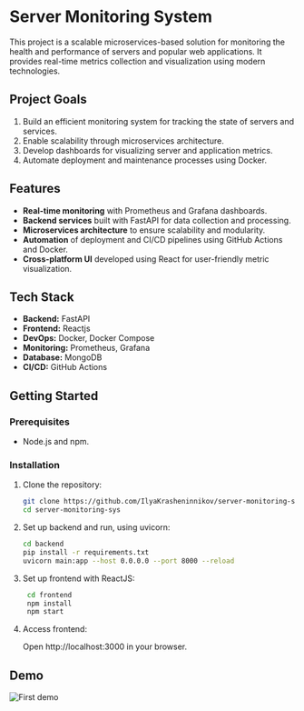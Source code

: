 # Server Monitoring System  

This project is a scalable microservices-based solution for monitoring the health and performance of servers and popular web applications. It provides real-time metrics collection and visualization using modern technologies.  

## Project Goals  
1. Build an efficient monitoring system for tracking the state of servers and services.  
2. Enable scalability through microservices architecture.  
3. Develop dashboards for visualizing server and application metrics.  
4. Automate deployment and maintenance processes using Docker.  

## Features  
- **Real-time monitoring** with Prometheus and Grafana dashboards.  
- **Backend services** built with FastAPI for data collection and processing.  
- **Microservices architecture** to ensure scalability and modularity.  
- **Automation** of deployment and CI/CD pipelines using GitHub Actions and Docker.  
- **Cross-platform UI** developed using React for user-friendly metric visualization.  

## Tech Stack  
- **Backend:** FastAPI  
- **Frontend:** Reactjs
- **DevOps:** Docker, Docker Compose  
- **Monitoring:** Prometheus, Grafana  
- **Database:** MongoDB  
- **CI/CD:** GitHub Actions  

## Getting Started  

### Prerequisites  
- Node.js and npm.  

### Installation  
1. Clone the repository:

   ```bash  
   git clone https://github.com/IlyaKrasheninnikov/server-monitoring-sys.git  
   cd server-monitoring-sys
   ```
   
2. Set up backend and run, using uvicorn:
  
    ```bash
    cd backend
    pip install -r requirements.txt
    uvicorn main:app --host 0.0.0.0 --port 8000 --reload
    ```

3. Set up frontend with ReactJS:

   ```bash
    cd frontend
    npm install
    npm start
    ```

4. Access frontend:

   Open http://localhost:3000 in your browser.

## Demo

![First demo](https://github.com/user-attachments/assets/2ae2774b-d91c-4a1e-a496-daa47c24d17c)
